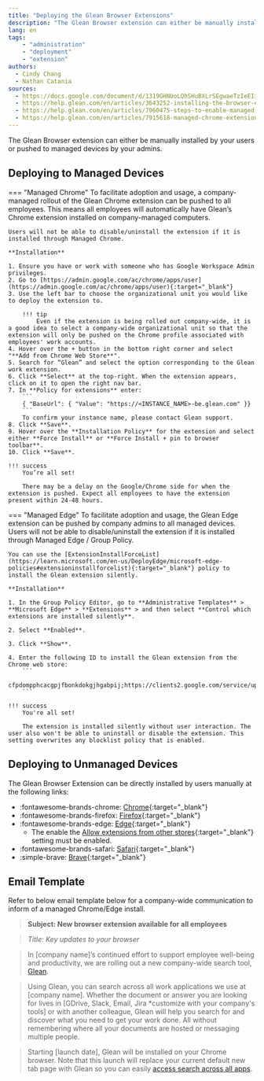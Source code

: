 ```yaml
---
title: "Deploying the Glean Browser Extensions"
description: "The Glean Browser extension can either be manually installed by your users or pushed to managed devices by your admins."
lang: en
tags:
    - "administration"
    - "deployment"
    - "extension"
authors:
  - Cindy Chang
  - Nathan Catania
sources:
  - https://docs.google.com/document/d/1319GHNUoLQhSHuBXLrSEgwaeTzIeEIi5z3cx9uT5zIY/edit
  - https://help.glean.com/en/articles/3643252-installing-the-browser-extension
  - https://help.glean.com/en/articles/7960475-steps-to-enable-managed-chrome-push
  - https://help.glean.com/en/articles/7915618-managed-chrome-extension-rollout#h_230c1655eb
---
```


The Glean Browser extension can either be manually installed by your users or pushed to managed devices by your admins.

## Deploying to Managed Devices

=== "Managed Chrome"
    To facilitate adoption and usage, a company-managed rollout of the Glean Chrome extension can be pushed to all employees. This means all employees will automatically have Glean’s Chrome extension installed on company-managed computers.

    Users will not be able to disable/uninstall the extension if it is installed through Managed Chrome.

    **Installation**

    1. Ensure you have or work with someone who has Google Workspace Admin privileges.
    2. Go to [https://admin.google.com/ac/chrome/apps/user](https://admin.google.com/ac/chrome/apps/user){:target="_blank"}
    3. Use the left bar to choose the organizational unit you would like to deploy the extension to.

        !!! tip
            Even if the extension is being rolled out company-wide, it is a good idea to select a company-wide organizational unit so that the extension will only be pushed on the Chrome profile associated with employees' work accounts.
    4. Hover over the + button in the bottom right corner and select "**Add from Chrome Web Store**".
    5. Search for “Glean” and select the option corresponding to the Glean work extension.
    6. Click **Select** at the top-right. When the extension appears, click on it to open the right nav bar.
    7. In **Policy for extensions** enter:
        ```
        { "BaseUrl": { "Value": "https://<INSTANCE_NAME>-be.glean.com" }}
        ```
        To confirm your instance name, please contact Glean support.
    8. Click **Save**.
    9. Hover over the **Installation Policy** for the extension and select either **Force Install** or **Force Install + pin to browser toolbar**.
    10. Click **Save**.
    
    !!! success
        You’re all set!
        
        There may be a delay on the Google/Chrome side for when the extension is pushed. Expect all employees to have the extension present within 24-48 hours.


=== "Managed Edge"
    To facilitate adoption and usage, the Glean Edge extension can be pushed by company admins to all managed devices. Users will not be able to disable/uninstall the extension if it is installed through Managed Edge / Group Policy.

    You can use the [ExtensionInstallForceList](https://learn.microsoft.com/en-us/DeployEdge/microsoft-edge-policies#extensioninstallforcelist){:target="_blank"} policy to install the Glean extension silently.

    **Installation**

    1. In the Group Policy Editor, go to **Administrative Templates** > **Microsoft Edge** > **Extensions** > and then select **Control which extensions are installed silently**.

    2. Select **Enabled**.

    3. Click **Show**.

    4. Enter the following ID to install the Glean extension from the Chrome web store:
        ```
        cfpdompphcacgpjfbonkdokgjhgabpij;https://clients2.google.com/service/update2/crx
        ```

    !!! success
        You're all set!

        The extension is installed silently without user interaction. The user also won't be able to uninstall or disable the extension. This setting overwrites any blocklist policy that is enabled.


## Deploying to Unmanaged Devices
The Glean Browser Extension can be directly installed by users manually at the following links:

* :fontawesome-brands-chrome: [Chrome](https://chrome.google.com/webstore/detail/glean/cfpdompphcacgpjfbonkdokgjhgabpij){:target="_blank"}
* :fontawesome-brands-firefox: [Firefox](https://addons.mozilla.org/en-US/firefox/addon/glean/){:target="_blank"}
* :fontawesome-brands-edge: [Edge](https://chrome.google.com/webstore/detail/glean/cfpdompphcacgpjfbonkdokgjhgabpij){:target="_blank"}
    * The enable the [Allow extensions from other stores](https://support.microsoft.com/en-us/microsoft-edge/add-turn-off-or-remove-extensions-in-microsoft-edge-9c0ec68c-2fbc-2f2c-9ff0-bdc76f46b026){:target="_blank"} setting must be enabled.
* :fontawesome-brands-safari: [Safari](https://apps.apple.com/us/app/glean-for-safari/id6444195239?mt=12){:target="_blank"}
* :simple-brave: [Brave](https://chrome.google.com/webstore/detail/glean/cfpdompphcacgpjfbonkdokgjhgabpij){:target="_blank"}


## Email Template
Refer to below email template below for a company-wide communication to inform of a managed Chrome/Edge install.


> **Subject: New browser extension available for all employees**

> *Title: Key updates to your browser*

> In [company name]’s continued effort to support employee well-being and productivity, we are rolling out a new company-wide search tool, [Glean](https://www.glean.com/).

> Using Glean, you can search across all work applications we use at [company name]. Whether the document or answer you are looking for lives in [GDrive, Slack, Email, Jira *customize with your company's tools] or with another colleague, Glean will help you search for and discover what you need to get your work done. All without remembering where all your documents are hosted or messaging multiple people. 

> Starting [launch date], Glean will be installed on your Chrome browser. Note that this launch will replace your current default new tab page with Glean so you can easily [access search across all apps](https://help.glean.com/en/articles/4712824-search-from-wherever-you-work). 